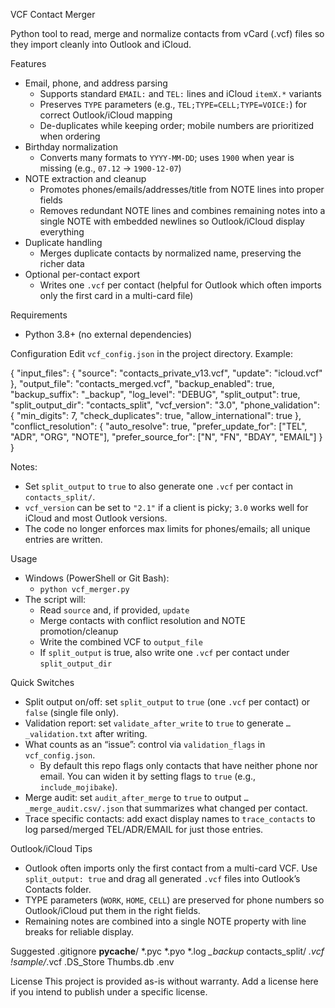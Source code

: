 VCF Contact Merger

Python tool to read, merge and normalize contacts from vCard (.vcf) files so they import cleanly into Outlook and iCloud.

Features
- Email, phone, and address parsing
  - Supports standard `EMAIL:` and `TEL:` lines and iCloud `itemX.*` variants
  - Preserves `TYPE` parameters (e.g., `TEL;TYPE=CELL;TYPE=VOICE:`) for correct Outlook/iCloud mapping
  - De-duplicates while keeping order; mobile numbers are prioritized when ordering
- Birthday normalization
  - Converts many formats to `YYYY-MM-DD`; uses `1900` when year is missing (e.g., `07.12` → `1900-12-07`)
- NOTE extraction and cleanup
  - Promotes phones/emails/addresses/title from NOTE lines into proper fields
  - Removes redundant NOTE lines and combines remaining notes into a single NOTE with embedded newlines so Outlook/iCloud display everything
- Duplicate handling
  - Merges duplicate contacts by normalized name, preserving the richer data
- Optional per-contact export
  - Writes one `.vcf` per contact (helpful for Outlook which often imports only the first card in a multi-card file)

Requirements
- Python 3.8+ (no external dependencies)

Configuration
Edit `vcf_config.json` in the project directory. Example:

{
  "input_files": {
    "source": "contacts_private_v13.vcf",
    "update": "icloud.vcf"
  },
  "output_file": "contacts_merged.vcf",
  "backup_enabled": true,
  "backup_suffix": "_backup",
  "log_level": "DEBUG",
  "split_output": true,
  "split_output_dir": "contacts_split",
  "vcf_version": "3.0",
  "phone_validation": {
    "min_digits": 7,
    "check_duplicates": true,
    "allow_international": true
  },
  "conflict_resolution": {
    "auto_resolve": true,
    "prefer_update_for": ["TEL", "ADR", "ORG", "NOTE"],
    "prefer_source_for": ["N", "FN", "BDAY", "EMAIL"]
  }
}

Notes:
- Set `split_output` to `true` to also generate one `.vcf` per contact in `contacts_split/`.
- `vcf_version` can be set to `"2.1"` if a client is picky; `3.0` works well for iCloud and most Outlook versions.
- The code no longer enforces max limits for phones/emails; all unique entries are written.

Usage
- Windows (PowerShell or Git Bash):
  - `python vcf_merger.py`
- The script will:
  - Read `source` and, if provided, `update`
  - Merge contacts with conflict resolution and NOTE promotion/cleanup
  - Write the combined VCF to `output_file`
  - If `split_output` is true, also write one `.vcf` per contact under `split_output_dir`

Quick Switches
- Split output on/off: set `split_output` to `true` (one `.vcf` per contact) or `false` (single file only).
- Validation report: set `validate_after_write` to `true` to generate `…_validation.txt` after writing.
- What counts as an “issue”: control via `validation_flags` in `vcf_config.json`.
  - By default this repo flags only contacts that have neither phone nor email. You can widen it by setting flags to `true` (e.g., `include_mojibake`).
- Merge audit: set `audit_after_merge` to `true` to output `…_merge_audit.csv/.json` that summarizes what changed per contact.
- Trace specific contacts: add exact display names to `trace_contacts` to log parsed/merged TEL/ADR/EMAIL for just those entries.

Outlook/iCloud Tips
- Outlook often imports only the first contact from a multi-card VCF. Use `split_output: true` and drag all generated `.vcf` files into Outlook’s Contacts folder.
- TYPE parameters (`WORK`, `HOME`, `CELL`) are preserved for phone numbers so Outlook/iCloud put them in the right fields.
- Remaining notes are combined into a single NOTE property with line breaks for reliable display.

Suggested .gitignore
__pycache__/
*.pyc
*.pyo
*.log
*_backup*
contacts_split/
*.vcf
!sample/*.vcf
.DS_Store
Thumbs.db
.env

License
This project is provided as-is without warranty. Add a license here if you intend to publish under a specific license.
